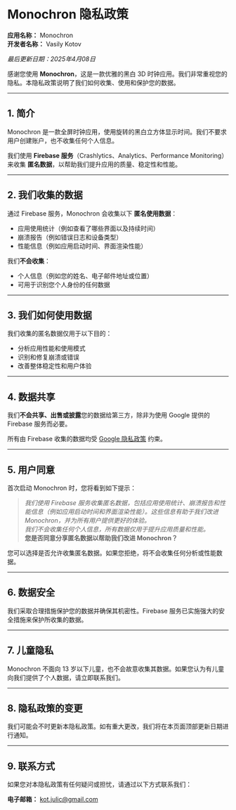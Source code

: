 # Monochron 隐私政策

**应用名称：** Monochron  
**开发者名称：** Vasily Kotov

_最后更新日期：2025年4月08日_

感谢您使用 **Monochron**，这是一款优雅的黑白 3D 时钟应用。我们非常重视您的隐私。本隐私政策说明了我们如何收集、使用和保护您的数据。

---

## 1. 简介

Monochron 是一款全屏时钟应用，使用旋转的黑白立方体显示时间。我们不要求用户创建账户，也不收集任何个人信息。

我们使用 **Firebase 服务**（Crashlytics、Analytics、Performance Monitoring）来收集 **匿名数据**，以帮助我们提升应用的质量、稳定性和性能。

---

## 2. 我们收集的数据

通过 Firebase 服务，Monochron 会收集以下 **匿名使用数据**：

- 应用使用统计（例如查看了哪些界面以及持续时间）
- 崩溃报告（例如错误日志和设备类型）
- 性能信息（例如应用启动时间、界面渲染性能）

我们**不会收集**：

- 个人信息（例如您的姓名、电子邮件地址或位置）
- 可用于识别您个人身份的任何数据

---

## 3. 我们如何使用数据

我们收集的匿名数据仅用于以下目的：

- 分析应用性能和使用模式
- 识别和修复崩溃或错误
- 改善整体稳定性和用户体验

---

## 4. 数据共享

我们**不会共享、出售或披露**您的数据给第三方，除非为使用 Google 提供的 Firebase 服务而必要。

所有由 Firebase 收集的数据均受 [Google 隐私政策](https://policies.google.com/privacy) 约束。

---

## 5. 用户同意

首次启动 Monochron 时，您将看到如下提示：

> *我们使用 Firebase 服务收集匿名数据，包括应用使用统计、崩溃报告和性能信息（例如应用启动时间和界面渲染性能）。这些信息有助于我们改进 Monochron，并为所有用户提供更好的体验。  
> 我们不会收集任何个人信息，所有数据仅用于提升应用质量和性能。*  
> **您是否同意分享匿名数据以帮助我们改进 Monochron？**

您可以选择是否允许收集匿名数据。如果您拒绝，将不会收集任何分析或性能数据。

---

## 6. 数据安全

我们采取合理措施保护您的数据并确保其机密性。Firebase 服务已实施强大的安全措施来保护所收集的数据。

---

## 7. 儿童隐私

Monochron 不面向 13 岁以下儿童，也不会故意收集其数据。如果您认为有儿童向我们提供了个人数据，请立即联系我们。

---

## 8. 隐私政策的变更

我们可能会不时更新本隐私政策。如有重大更改，我们将在本页面顶部更新日期进行通知。

---

## 9. 联系方式

如果您对本隐私政策有任何疑问或担忧，请通过以下方式联系我们：

**电子邮箱：** [kot.julic@gmail.com](mailto:kot.julic@gmail.com)
